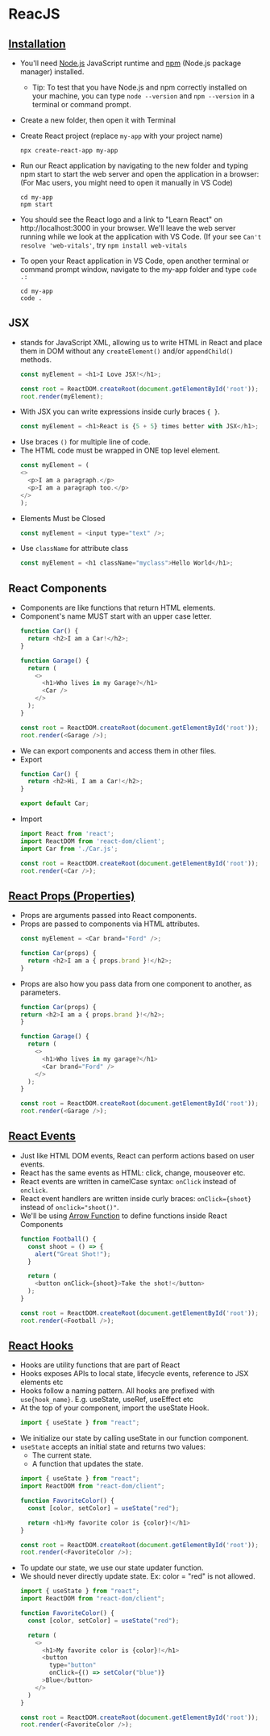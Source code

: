 # ReacJS

## [Installation](https://code.visualstudio.com/docs/nodejs/reactjs-tutorial)
- You'll need [Node.js](https://nodejs.org/) JavaScript runtime and [npm](https://www.npmjs.com/) (Node.js package manager) installed.
  - Tip: To test that you have Node.js and npm correctly installed on your machine, you can type ```node --version``` and ```npm --version``` in a terminal or command prompt.
- Create a new folder, then open it with Terminal
- Create React project (replace ```my-app``` with your project name)
  
  ```npx create-react-app my-app```

- Run our React application by navigating to the new folder and typing npm start to start the web server and open the application in a browser: (For Mac users, you might need to open it manually in VS Code)
  ```
  cd my-app
  npm start
  ```
- You should see the React logo and a link to "Learn React" on http://localhost:3000 in your browser. We'll leave the web server running while we look at the application with VS Code. (If your see ```Can't resolve 'web-vitals'```, try ```npm install web-vitals```

- To open your React application in VS Code, open another terminal or command prompt window, navigate to the my-app folder and type ```code .:```
  ```
  cd my-app
  code .
  ```

## JSX
- stands for JavaScript XML, allowing us to write HTML in React and place them in DOM without any ```createElement()``` and/or ```appendChild()``` methods.
  ```javascript
  const myElement = <h1>I Love JSX!</h1>;

  const root = ReactDOM.createRoot(document.getElementById('root'));
  root.render(myElement);
  ```
- With JSX you can write expressions inside curly braces ```{ }```.
  ```javascript
  const myElement = <h1>React is {5 + 5} times better with JSX</h1>;
  ```
- Use braces ```()``` for multiple line of code.
- The HTML code must be wrapped in ONE top level element.
  ```javascript
  const myElement = (
  <>
    <p>I am a paragraph.</p>
    <p>I am a paragraph too.</p>
  </>
  );
  ```
- Elements Must be Closed
  ```javascript
  const myElement = <input type="text" />;
  ```
- Use ```className``` for attribute class
  ```javascript
  const myElement = <h1 className="myclass">Hello World</h1>;
  ```

## React Components
- Components are like functions that return HTML elements.
- Component's name MUST start with an upper case letter.
  ```javascript
  function Car() {
    return <h2>I am a Car!</h2>;
  }

  function Garage() {
    return (
      <>
        <h1>Who lives in my Garage?</h1>
        <Car />
      </>
    );
  }

  const root = ReactDOM.createRoot(document.getElementById('root'));
  root.render(<Garage />);
  ```
- We can export components and access them in other files.
- Export
  ```javascript
  function Car() {
    return <h2>Hi, I am a Car!</h2>;
  }

  export default Car;
  ```
- Import
  ```javascript
  import React from 'react';
  import ReactDOM from 'react-dom/client';
  import Car from './Car.js';

  const root = ReactDOM.createRoot(document.getElementById('root'));
  root.render(<Car />);
  ```

## [React Props (Properties)](https://www.w3schools.com/REACT/react_props.asp)
- Props are arguments passed into React components.
- Props are passed to components via HTML attributes.
  ```javascript
  const myElement = <Car brand="Ford" />;
  
  function Car(props) {
    return <h2>I am a { props.brand }!</h2>;
  }
  ```
- Props are also how you pass data from one component to another, as parameters.
  ```javascript
  function Car(props) {
  return <h2>I am a { props.brand }!</h2>;
  }

  function Garage() {
    return (
      <>
        <h1>Who lives in my garage?</h1>
        <Car brand="Ford" />
      </>
    );
  }

  const root = ReactDOM.createRoot(document.getElementById('root'));
  root.render(<Garage />);
  ```

## [React Events](https://www.w3schools.com/REACT/react_events.asp)
- Just like HTML DOM events, React can perform actions based on user events.
- React has the same events as HTML: click, change, mouseover etc.
- React events are written in camelCase syntax: ```onClick``` instead of ```onclick```.
- React event handlers are written inside curly braces: ```onClick={shoot}```  instead of ```onclick="shoot()"```.
- We'll be using [Arrow Function](https://www.w3schools.com/REACT/react_es6_arrow.asp) to define functions inside React Components
  ```javascript
  function Football() {
    const shoot = () => {
      alert("Great Shot!");
    }

    return (
      <button onClick={shoot}>Take the shot!</button>
    );
  }

  const root = ReactDOM.createRoot(document.getElementById('root'));
  root.render(<Football />);
  ```

## [React Hooks](https://www.w3schools.com/react/react_usestate.asp)
- Hooks are utility functions that are part of React
- Hooks exposes APIs to local state, lifecycle events, reference to JSX elements etc
- Hooks follow a naming pattern. All hooks are prefixed with `use{hook_name}`. E.g. useState, useRef, useEffect etc
- At the top of your component, import the useState Hook.
  ```javascript
  import { useState } from "react";
  ```
- We initialize our state by calling useState in our function component.
- `useState` accepts an initial state and returns two values:
  - The current state.
  - A function that updates the state.
  ```javascript
  import { useState } from "react";
  import ReactDOM from "react-dom/client";

  function FavoriteColor() {
    const [color, setColor] = useState("red");

    return <h1>My favorite color is {color}!</h1>
  }

  const root = ReactDOM.createRoot(document.getElementById('root'));
  root.render(<FavoriteColor />);
  ```
- To update our state, we use our state updater function.
- We should never directly update state. Ex: color = "red" is not allowed.
  ```javascript
  import { useState } from "react";
  import ReactDOM from "react-dom/client";

  function FavoriteColor() {
    const [color, setColor] = useState("red");

    return (
      <>
        <h1>My favorite color is {color}!</h1>
        <button
          type="button"
          onClick={() => setColor("blue")}
        >Blue</button>
      </>
    )
  }

  const root = ReactDOM.createRoot(document.getElementById('root'));
  root.render(<FavoriteColor />);
  ```






















